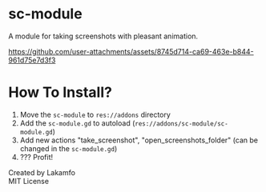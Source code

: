 # sc-module

A module for taking screenshots with pleasant animation. 

https://github.com/user-attachments/assets/8745d714-ca69-463e-b844-961d75e7d3f3

# How To Install?
1) Move the `sc-module` to `res://addons` directory
2) Add the `sc-module.gd` to autoload (`res://addons/sc-module/sc-module.gd`)
3) Add new actions "take_screenshot", "open_screenshots_folder" (can be changed in the `sc-module.gd`)
4) ??? Profit!

Created by Lakamfo  
MIT License

